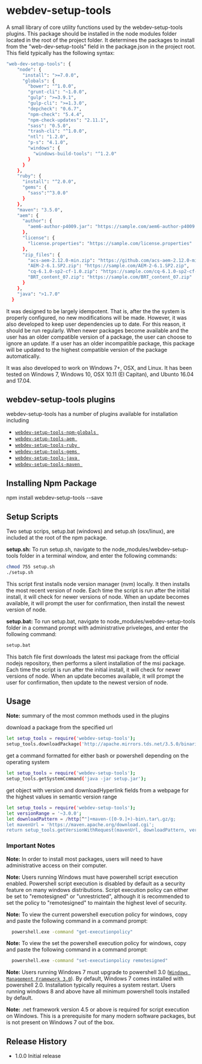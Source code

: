 webdev-setup-tools
=======================

A small library of core utility functions used by the webdev-setup-tools plugins. This package should be installed in the
node modules folder located in the root of the project folder.
It determines the packages to install from the "web-dev-setup-tools" field in the package.json in the project root.
This field typically has the following syntax:

  ```sh
  "web-dev-setup-tools": {
      "node": {
        "install": ">=7.0.0",
        "globals": {
          "bower": "^1.0.0",
          "grunt-cli": "~1.0.0",
          "gulp": ">=3.9.1",
          "gulp-cli": ">=1.3.0",
          "depcheck": "0.6.7",
          "npm-check": "5.4.4",
          "npm-check-updates": "2.11.1",
          "sass": "0.5.0",
          "trash-cli": "^1.0.0",
          "ntl": "1.2.0",
          "p-s": "4.1.0",
          "windows": {
            "windows-build-tools": "^1.2.0"
          }
        }
      },
      "ruby": {
        "install": "^2.0.0",
        "gems": {
          "sass":"^3.0.0"
        }
      },
      "maven": "3.5.0",
      "aem": {
        "author": {
          "aem6-author-p4009.jar": "https://sample.com/aem6-author-p4009.jar"
        },
        "license": {
          "license.properties": "https://sample.com/license.properties"
        },
        "zip_files": {
          "acs-aem-2.12.0-min.zip": "https://github.com/acs-aem-2.12.0-min.zip",
          "AEM-2-6.1.SP2.zip": "https://sample.com/AEM-2-6.1.SP2.zip",
          "cq-6.1.0-sp2-cf-1.0.zip": "https://sample.com/cq-6.1.0-sp2-cf-1.0.zip",
          "BRT_content_07.zip": "https://sample.com/BRT_content_07.zip"
        }
      },
      "java": ">1.7.0"
    }
  ```

It was designed to be largely idempotent. That is, after the the system is properly configured,
no new modifications will be made. However, it was also developed to keep user dependencies up to
date. For this reason, it should be run regularly. When newer packages become available and the user
has an older compatible version of a package, the user can choose to ignore an update. If a user has
an older incompatible package, this package will be updated to the highest compatible version of the package
automatically.

It was also developed to work on Windows 7+, OSX, and Linux. It has been tested on Windows 7, Windows 10,
OSX 10.11 (El Capitan), and Ubunto 16.04 and 17.04.

## webdev-setup-tools plugins
webdev-setup-tools has a number of plugins available for installation including
* [`webdev-setup-tools-npm-globals `](https://github.com/cdejarlais/webdev-setup-tools-npm-globals)
* [`webdev-setup-tools-aem `](https://github.com/cdejarlais/webdev-setup-tools-aem)
* [`webdev-setup-tools-ruby `](https://github.com/cdejarlais/webdev-setup-tools-ruby)
* [`webdev-setup-tools-gems `](https://github.com/cdejarlais/webdev-setup-tools-gems)
* [`webdev-setup-tools-java `](https://github.com/cdejarlais/webdev-setup-tools-java)
* [`webdev-setup-tools-maven `](https://github.com/cdejarlais/webdev-setup-tools-maven)

## Installing Npm Package

  npm install webdev-setup-tools --save
## Setup Scripts
Two setup scrips, setup.bat (windows) and setup.sh (osx/linux), are included at the root of the npm package.

**setup.sh:** To run setup.sh, navigate to the node_modules/webdev-setup-tools folder in a terminal window, and enter the following commands:
  ```sh
  chmod 755 setup.sh
  ./setup.sh
  ```
This script first installs node version manager (nvm) locally. It then installs the most recent version of node.
Each time the script is run after the initial install, it will check for newer versions of node.
When an update becomes available, it will prompt the user for confirmation, then install the newest version of node.



**setup.bat:** To run setup.bat, navigate to node_modules/webdev-setup-tools folder in a command prompt with administrative priveleges, and enter the following command:
```sh
setup.bat
```
This batch file first downloads the latest msi package from the official nodejs repository, then performs a silent
installation of the msi package. Each time the script is run after the initial install, it will check for newer versions of node.
When an update becomes available, it will prompt the user for confirmation, then update to the newest version of node.
## Usage
**Note:** summary of the most common methods used in the plugins

  download a package from the specified url
  ```sh
  let setup_tools = require('webdev-setup-tools');
  setup_tools.downloadPackage('http://apache.mirrors.tds.net/3.5.0/binaries/apache-maven-3.5.0-bin.zip', 'C:\'); // download file to destination 'C:\'
  ```
  get a command formatted for either bash or powershell depending on the operating system
  ```sh
  let setup_tools = require('webdev-setup-tools');
  setup_tools.getSystemCcmmand('java -jar setup.jar');
  ```
  get object with version and downloadHyperlink fields from a webpage for the highest values in semantic version range
  ```sh
  let setup_tools = require('webdev-setup-tools');
  let versionRange = '~3.0.0';
  let downloadPattern = /http[^"]+maven-([0-9.]+)-bin\.tar\.gz/g;
  let mavenUrl = 'https://maven.apache.org/download.cgi';
  return setup_tools.getVersionWithRequest(mavenUrl, downloadPattern, versionRange);
  ```









### Important Notes

**Note:** In order to install most packages, users will need to have administrative access on their computer.

**Note:** Users running Windows must have powershell script execution enabled. Powershell script execution
is disabled by default as a security feature on many windows distributions. Script execution policy
can either be set to "remotesigned" or "unrestricted", although it is recommended to set the
policy to "remotesigned" to maintain the highest level of security.

**Note:**  To view the current powershell execution policy for windows, copy and paste the following command in
a command prompt:

```sh
  powershell.exe -command "get-executionpolicy"
  ```

**Note:**  To view the set the powershell execution policy for windows, copy and paste the following command in
a command prompt:

```sh
  powershell.exe -command "set-executionpolicy remotesigned"
  ```

**Note:** Users running Windows 7 must upgrade to powershell 3.0 ([`Windows Management Framework 3.0`](https://www.microsoft.com/en-us/download/details.aspx?id=34595)).
By default, Windows 7 comes installed with powershell 2.0. Installation typically requires a system restart.
Users running windows 8 and above have all minimum powershell tools installed by default.

**Note:** .net framework version 4.5 or above is required for script execution on Windows.
This is a prerequisite for many modern software packages, but is not present on Windows 7
out of the box.


## Release History

* 1.0.0 Initial release